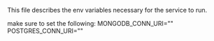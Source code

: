 This file describes the env variables necessary for the service to run.

make sure to set the following:
MONGODB_CONN_URI=""
POSTGRES_CONN_URI=""
